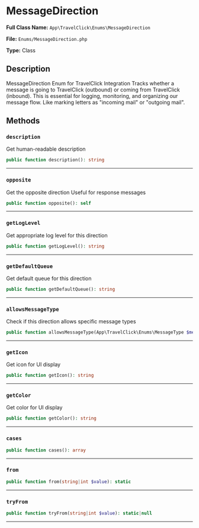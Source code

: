 # MessageDirection

**Full Class Name:** `App\TravelClick\Enums\MessageDirection`

**File:** `Enums/MessageDirection.php`

**Type:** Class

## Description

MessageDirection Enum for TravelClick Integration
Tracks whether a message is going to TravelClick (outbound) or coming from TravelClick (inbound).
This is essential for logging, monitoring, and organizing our message flow.
Like marking letters as "incoming mail" or "outgoing mail".

## Methods

### `description`

Get human-readable description

```php
public function description(): string
```

---

### `opposite`

Get the opposite direction
Useful for response messages

```php
public function opposite(): self
```

---

### `getLogLevel`

Get appropriate log level for this direction

```php
public function getLogLevel(): string
```

---

### `getDefaultQueue`

Get default queue for this direction

```php
public function getDefaultQueue(): string
```

---

### `allowsMessageType`

Check if this direction allows specific message types

```php
public function allowsMessageType(App\TravelClick\Enums\MessageType $messageType): bool
```

---

### `getIcon`

Get icon for UI display

```php
public function getIcon(): string
```

---

### `getColor`

Get color for UI display

```php
public function getColor(): string
```

---

### `cases`

```php
public function cases(): array
```

---

### `from`

```php
public function from(string|int $value): static
```

---

### `tryFrom`

```php
public function tryFrom(string|int $value): static|null
```

---

